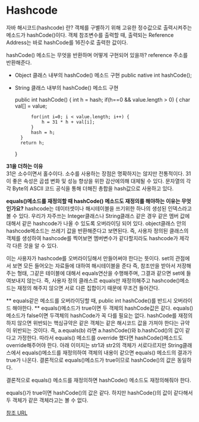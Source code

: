 # Hashcode

자바 해시코드(hashcode) 란?
객체를 구별하기 위해 고유한 정수값으로 출력시켜주는 메소드가 hashCode()이다.
객체 참조변수를 출력할 때, 출력되는 Reference Address는 바로 hashCode를 16진수로 출력한 값이다.

hashCode() 메소드는 무엇을 반환하며 어떻게 구현되어 있을까?
reference 주소를 반환해준다.

- Object 클래스 내부의 hashCode() 메소드 구현
public native int hashCode();

- String 클래스 내부의 hashCode() 메소드 구현


	public int hashCode() {
		int h = hash;
		if(h==0 && value.length > 0) {
			char val[] = value;

			for(int i=0; i < value.length; i++) {
				h = 31 * h + val[i];
			}
			hash = h;
		}
		return h;
	}

**31을 더하는 이유**   
  31은 소수이면서 홀수이다. 소수를 사용하는 장점은
명확하지는 않지만 전통적이다.
31이 좋은 속성은 곱셉 변화 및 성능 향상을 위한
감산에의해 대체될 수 있다.
문자열의 각각 Byte의 ASCII 코드 공식을 통해 더해진
총합을 hash값으로 사용하고 있다.



**equals()메소드를 재정의할 때 hashCode() 메소드도 재정의를 해야하는 이유는 무엇인가요?**
hashcode는 데이터셋이나 해시테이블을 쓰기위한 하나의 생성된 인덱스라고 볼 수 있다.
우리가 자주쓰는 Integer클래스나 String클래스 같은 경우 같은 멤버 값에 대해서
같은 hashcode가 나올 수 있도록 오버라이딩 되어 있다.
object클래스 안의 hashcode메소드는 쓰레기 값을 반환해준다고 보면된다.
즉, 사용자 정의된 클래스의 객체를 생성하여 hashcode를 찍어보면 멤버변수가 같다할지라도
hashcode가 제각각 다른 것을 알 수 있다.

이는 사용자가 hashcode를 오버라이딩해서 만들어써야 한다는 뜻이다.
set의 관점에서 보면 모든 들어오는 자료들에 대하여 해시테이블을 준다
즉, 참조만을 받아서 저장해주는 형태,
그같은 테이블에 대해서 equals연산을 수행해주며, 그결과 같으면 set에 들여보내지 않는다.
즉, 사용자 정의 클래스르 equals만 재정의해주고 hashcode()메소드는 재정의 해주지 않으면
서로 다른 집합이기 때문에 무조건 들어간다.

** equals같은 메소드를 오버라이딩할 때, public int hashCode()를 반드시 오버라이드 해야한다. **
equals()메소드가 true이면 두 객체의 hashCode값은 같다.
equals()메소드가 false이면 두객체의 hashCode가 꼭 다를 필요는 없다.
hashCode를 재정의 하지 않으면 위반되는 핵심규약은 같은 객체는 같은 해시코드 값을 가져야 한다는 규약이 위반되는 것이다.
즉, a.equals(b) 라면 a.hashCode()와 b.hashCod()의 값이 같다고 가정한다.
따라서 equals() 메소드를 override 했다면
hashCode()메소드도 override해주어야 한다.
아래 이미지는 str1과 str2의 객체가 서로다르지만
String클래스에서 equals()메소드를 재정의하여 객체의 내용이 같으면 equals() 메소드의 결과가 true가 나온다. 결론적으로 equals()메소드가 true이므로 hashCode()의 값은 동일하다.



결론적으로 equals() 메소드를 재정의하면
hashCode() 메소드도 재정의해줘야 한다.

equals()가 true이면 hashCode()의 값은 같다.
하지만 hashCode()의 값이 같다해서 두 객체가 같은 객체라고는 볼 수 없다.

[참조 URL](http://blog.naver.com/PostView.nhn?blogId=premiummina&logNo=220696126884)



